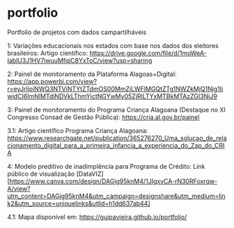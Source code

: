 # portfolio
Portfolio de projetos com dados campartilháveis

1: Variações educacionais nos estados com base nos dados dos eleitores brasileiros:
Artigo científico: https://drive.google.com/file/d/1moWeA-IablU3J1HV7iwuuMfqjC8YxToC/view?usp=sharing

2: Painel de monitoramento da Plataforma Alagoas+Digital: 
https://app.powerbi.com/view?r=eyJrIjoiNWQ3NTViNTYtZTdmOS00MmZjLWFlMGQtZTg1NWZkMjQ1Njg1IiwidCI6ImNlMTdiNDVkLThmYjctNGYwMy05ZjRlLTYxMTBkMTAzZGI3NiJ9

3: Painel de monitoramento do Programa Criança Alagoana (Destaque no XI Congresso Consad de Gestão Pública):
https://cria.al.gov.br/painel

  3.1: Artigo científico Programa Criança Alagoana:
    https://www.researchgate.net/publication/365276270_Uma_solucao_de_relacionamento_digital_para_a_primeira_infancia_a_experiencia_do_Zap_do_CRIA

4: Modelo preditivo de inadimplência para Programa de Crédito: 
Link público de visualização [DataVIZ] [https://www.canva.com/design/DAGjg95knM4/1JIgxvCA-rN30RFoxrqw-A/view?utm_content=DAGjg95knM4&utm_campaign=designshare&utm_medium=link2&utm_source=uniquelinks&utlId=h1dd637ab44]

  4.1: Mapa disponível em: https://guipavieira.github.io/portfolio/
